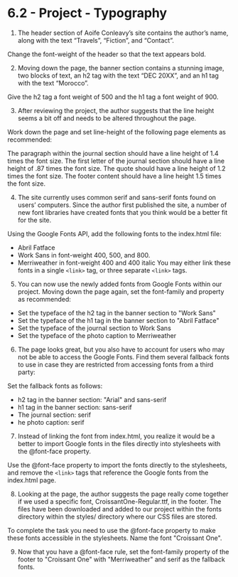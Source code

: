 # 6.2 - Project - Typography

1. The header section of Aoife Conleavy’s site contains the author’s name, along with the text “Travels”, “Fiction”, and “Contact”.

Change the font-weight of the header so that the text appears bold.
 
2. Moving down the page, the banner section contains a stunning image, two blocks of text, an h2 tag with the text “DEC 20XX”, and an h1 tag with the text “Morocco”.

Give the h2 tag a font weight of 500 and the h1 tag a font weight of 900.
 
3. After reviewing the project, the author suggests that the line height seems a bit off and needs to be altered throughout the page.

Work down the page and set line-height of the following page elements as recommended:

The paragraph within the journal section should have a line height of 1.4 times the font size.
The first letter of the journal section should have a line height of .87 times the font size.
The quote should have a line height of 1.2 times the font size.
The footer content should have a line height 1.5 times the font size.
 
4. The site currently uses common serif and sans-serif fonts found on users’ computers. Since the author first published the site, a number of new font libraries have created fonts that you think would be a better fit for the site.

Using the Google Fonts API, add the following fonts to the index.html file:

- Abril Fatface
- Work Sans in font-weight 400, 500, and 800.
- Merriweather in font-weight 400 and 400 italic
You may either link these fonts in a single ```<link>``` tag, or three separate ```<link>``` tags.
 
5. You can now use the newly added fonts from Google Fonts within our project. Moving down the page again, set the font-family and property as recommended:

- Set the typeface of the h2 tag in the banner section to "Work Sans"
- Set the typeface of the h1 tag in the banner section to "Abril Fatface"
- Set the typeface of the journal section to Work Sans
- Set the typeface of the photo caption to Merriweather
 
6. The page looks great, but you also have to account for users who may not be able to access the Google Fonts. Find them several fallback fonts to use in case they are restricted from accessing fonts from a third party:

Set the fallback fonts as follows:

- h2 tag in the banner section: "Arial" and sans-serif
- h1 tag in the banner section: sans-serif
- The journal section: serif
- he photo caption: serif
 
7. Instead of linking the font from index.html, you realize it would be a better to import Google fonts in the files directly into stylesheets with the @font-face property.

Use the @font-face property to import the fonts directly to the stylesheets, and remove the ```<link>``` tags that reference the Google fonts from the index.html page.
 
8. Looking at the page, the author suggests the page really come together if we used a specific font, CroissantOne-Regular.ttf, in the footer. The files have been downloaded and added to our project within the fonts directory within the styles/ directory where our CSS files are stored.

To complete the task you need to use the @font-face property to make these fonts accessible in the stylesheets. Name the font "Croissant One".
 
9. Now that you have a @font-face rule, set the font-family property of the footer to "Croissant One" with "Merriweather" and serif as the fallback fonts.
